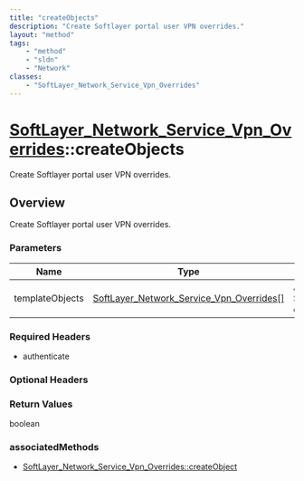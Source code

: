 ```yaml
---
title: "createObjects"
description: "Create Softlayer portal user VPN overrides."
layout: "method"
tags:
    - "method"
    - "sldn"
    - "Network"
classes:
    - "SoftLayer_Network_Service_Vpn_Overrides"
---
```

# [SoftLayer_Network_Service_Vpn_Overrides](/reference/services/SoftLayer_Network_Service_Vpn_Overrides)::createObjects

Create Softlayer portal user VPN overrides.


## Overview 
Create Softlayer portal user VPN overrides. 

### Parameters 
|Name | Type | Description |
| --- | --- | --- |
|templateObjects| <a href='/reference/datatypes/SoftLayer_Network_Service_Vpn_Overrides'>SoftLayer_Network_Service_Vpn_Overrides[] </a>| An array of SoftLayer_Network_Service_Vpn_Overrides objects that you wish to create.|


### Required Headers
* authenticate

### Optional Headers

### Return Values
boolean


### associatedMethods

*  [SoftLayer_Network_Service_Vpn_Overrides::createObject](/reference/services/SoftLayer_Network_Service_Vpn_Overrides/createObject )

